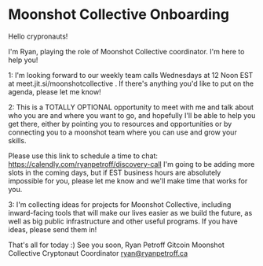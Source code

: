 # Moonshot Collective Onboarding

Hello crypronauts!

I'm Ryan, playing the role of Moonshot Collective coordinator. I'm here to help you!

1: I'm looking forward to our weekly team calls Wednesdays at 12 Noon EST at meet.jit.si/moonshotcollective . 
If there's anything you'd like to put on the agenda, please let me know!

2: This is a TOTALLY OPTIONAL opportunity to meet with me and talk about who you are and where you want to go, and hopefully I'll be able to help you get there, either by pointing you to resources and opportunities or by connecting you to a moonshot team where you can use and grow your skills.

Please use this link to schedule a time to chat: https://calendly.com/ryanpetroff/discovery-call
I'm going to be adding more slots in the coming days, but if EST business hours are absolutely impossible for you, please let me know and we'll make time that works for you. 

3: I'm collecting ideas for projects for Moonshot Collective, including inward-facing tools that will make our lives easier as we build the future, as well as big public infrastructure and other useful programs. If you have ideas, please send them in!

That's all for today :)
See you soon,
Ryan Petroff
Gitcoin Moonshot Collective Cryptonaut Coordinator
ryan@ryanpetroff.ca
